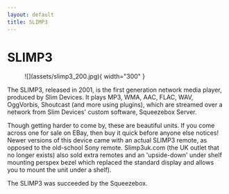```yaml
---
layout: default
title: SLIMP3
---
```


# SLIMP3

<figure markdown="span">
  ![](assets/slimp3_200.jpg){ width="300" }
</figure>

The SLIMP3, released in 2001, is the first generation network media player, produced by Slim Devices. 
It plays MP3, WMA, AAC, FLAC, WAV, OggVorbis, Shoutcast (and more using plugins), which are streamed 
over a network from Slim Devices' custom software, Squeezebox Server.

Though getting harder to come by, these are beautiful units. If you come across one for sale on EBay, 
then buy it quick before anyone else notices!
Newer versions of this device came with an actual SLIMP3 remote, as opposed to the old-school Sony remote.
Slimp3uk.com (the UK outlet that no longer exists) also sold extra remotes and an 'upside-down' under 
shelf mounting perspex bezel which replaced the standard display and allows you to mount the unit under a shelf).

The SLIMP3 was succeeded by the Squeezebox.
